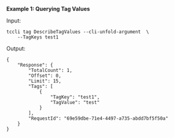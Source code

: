 **Example 1: Querying Tag Values**



Input: 

```
tccli tag DescribeTagValues --cli-unfold-argument  \
    --TagKeys test1
```

Output: 
```
{
    "Response": {
        "TotalCount": 1,
        "Offset": 0,
        "Limit": 15,
        "Tags": [
            {
                "TagKey": "test1",
                "TagValue": "test"
            }
        ],
        "RequestId": "69e59dbe-71e4-4497-a735-abdd7bf5f50a"
    }
}
```

